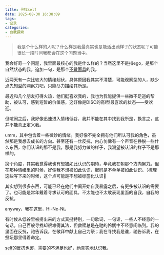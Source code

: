```yaml
---
title: 寻找self
date: 2025-08-30 16:38:09
tags:
- 记录
categories:
- 自我探索
---
```


>我是个什么样的人呢？什么样是我最真实也是能活出祂样子的状态呢？可能很长一段时间我都会在这个问题当中。

我会好奇一个问题，我里面最核心的我是什么样的？当然这里不是指ego，是那个自然状态的我。追加一句，是那个[不戴面具](https://asherlife.github.io/2025/07/about_self-discovery/)的我。

近两天有一次比较大的情绪起伏，具体原因我其实不清楚，可能观察型的人，缺少点先知型的洞察力吧，只能尽力描绘其所是。

最近和几个朋友打得火热，他们挺喜欢我的，我也为我能提供一些微不足道的帮助，被认可，感到短暂的价值感。这好像是DISC的高I型最喜欢的状态——受欢迎。

但喧闹之后，我好像迅速进入情绪低谷，我并不能在其中找到我所是，换言之，这并不能真正定义我。

umm，其中包含着一些微妙的情绪。我好像不完全拥有他们所认可我的角色，虽然那是我想去成长的方向。甚至还有一丝反抗，内心仿佛有一个声音在挣脱一些什么东西，你们认识的那不是我，那是我努力做的样子，我渴望被认识的样子不是那样的。

换个角度，其实我觉得我也有想被如此认识的期待，毕竟我在朝那个方向努力。但在那种情绪里的时候，好像我不想被如此认识，起码是不单单被如此认识。（梳理这些写下来的时候，这个点可能是不想被标签化认识🤔

其实想到很多东西，可能已经在他们中间开始自我暴露之后，有更多被认识的需要了。也可能是常年戴着寻求认可的面具，不太能也不太敢表现里面的自我，自我的反抗。

anyway，我在这里，Hi-Ne-Ni。

有时候从低谷里被捞出来的方式真挺特别，一句歌词，一句话，一些人不经意的一句话。自己百般寻找却很难得其法，但救赎总是在祂的怜悯中不经意间临到。我的里面在反抗，祂告诉我，在敬拜中献上自己为祭；我在寻找我是谁，祂告诉我，在祭坛那里得着命定。

self的反抗也罢，需要的不满足也好，祂真实地认识我。